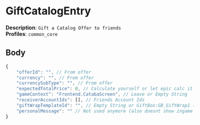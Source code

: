 # GiftCatalogEntry

**Description**: `Gift a Catalog Offer to friends` \
**Profiles**: `common_core`

## Body

```js
{
    "offerId": "", // From offer
    "currency": "", // From offer
    "currencySubType": "", // From offer
    "expectedTotalPrice": 0, // Calculate yourself or let epic calc it (using their endpoint)
    "gameContext": "Frontend.CatabaScreen", // Leave or Empty String
    "receiverAccountIds": [], // Friends Account Ids
    "giftWrapTemplateId": "", // Empty String or GiftBox:GB_GiftWrap1 (1-4)
    "personalMessage": "" // Not used anymore (also doesnt show ingame anymore since v23.00)
}
```
